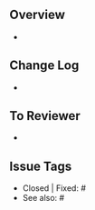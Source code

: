 ## Overview
-

## Change Log
-

## To Reviewer
-

## Issue Tags
- Closed | Fixed: #
- See also: #






